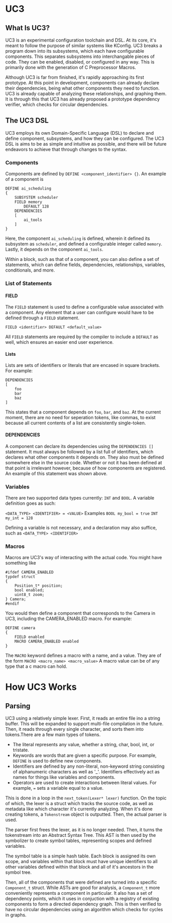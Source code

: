 # UC3
## What Is UC3?
UC3 is an experimental configuration toolchain and DSL. At its core, it's meant to follow the purpose of similar systems like KConfig. UC3 breaks a program down into its subsystems, which each have configurable components. This separates subsystems into interchangable pieces of code. They can be enabled, disabled, or configured in any way. This is primarily done with the generation of C Preprocessor Macros.

Although UC3 is far from finished, it's rapidly approaching its first prototype. At this point in development, components can already declare their dependencies, being what other components they need to function. UC3 is already capable of analyzing these relationships, and graphing them. It is through this that UC3 has already proposed a prototype dependency verifier, which checks for circular dependencies.

## The UC3 DSL    
UC3 employs its own Domain-Specific Language (DSL) to declare and define component, subsystems, and how they can be configured. The UC3 DSL is aims to be as simple and intuitive as possible, and there will be future endeavors to achieve that through changes to the syntax.

### Components
Components are defined by `DEFINE <component_identifier> {}`. An example of a component is

```
DEFINE ai_scheduling
{
    SUBSYSTEM scheduler
    FIELD memory 
        DEFAULT 128
    DEPENDENCIES
    [
        ai_tools
    ]
}
```

Here, the component `ai_scheduling` is defined, wherein it defined its subsystem as `scheduler`, and defined a configurable integer called `memory`. Lastly, it depends on the component `ai_tools`.

Within a block, such as that of a component, you can also define a set of statements, which can define fields, dependencies, relationships, variables, conditionals, and more.

### List of Statements
#### FIELD
The `FIELD` statement is used to define a configurable value associated with a component. Any element that a user can configure would have to be defined through a `FIELD` statement. 

```FIELD <identifier> DEFAULT <default_value>```

All `FIELD` statements are required by the compiler to include a `DEFAULT` as well, which ensures an easier end user experience.

#### Lists
Lists are sets of identifiers or literals that are encased in square brackets. For example:
```
DEPENDENCIES 
[
    foo
    bar
    baz
]
```
This states that a component depends on `foo`, `bar`, and `baz`. At the current moment, there are no need for seperation tokens, like commas, to exist because all current contents of a list are consistently single-token.
#### DEPENDENCIES
A component can declare its dependencies using the ```DEPENDENCIES []``` statement. It must always be followed by a list full of identifiers, which declares what other components it depends on. They also must be defined somewhere else in the source code. Whether or not it has been defined at that point is irrelevant however, because of how components are registered. An example of this statement was shown above.
### Variables
There are two supported data types currently: `INT` and `BOOL`. A variable definition goes as such:

```<DATA_TYPE> <IDENTIFIER> = <VALUE>```
Examples
```BOOL my_bool = true```
```INT my_int = 128```

Defining a variable is not necessary, and a declaration may also suffice, such as
```<DATA_TYPE> <IDENTIFIER>```

### Macros
Macros are UC3's way of interacting with the actual code. You might have something like
```
#ifdef CAMERA_ENABLED
typdef struct
{
    Position_t* position;
    bool enabled;
    uint8_t zoom;
} Camera;
#endif
```
You would then define a component that corresponds to the Camera in UC3, including the CAMERA_ENABLED macro. For example:
```
DEFINE camera
{
    FIELD enabled
    MACRO CAMERA_ENABLED enabled
}
```

The `MACRO` keyword defines a macro with a name, and a value. They are of the form
```MACRO <macro_name> <macro_value>```
A macro value can be of any type that a c macro can hold.
# How UC3 Works
## Parsing
UC3 using a relatively simple lexer. First, it reads an entire file ino a string buffer. This will be expanded to support multi-file compilation in the future. Then, it reads through every single character, and sorts them into tokens.There are a few main types of tokens.

- The literal represents any value, whether a string, char, bool, int, or tristate.
- Keywords are words that are given a specific purpose. For example, `DEFINE` is used to define new components.
- Identifiers are defined by any non-literal, non-keyword string consisting of alphanumeric characters as well as '_'. Identifiers effectively act as names for things like variables and components.
- Operators are used to create interactions between literal values. For example, `=` sets a variable equal to a value.

This is done in a loop in the `next_token(Lexer* lexer)` function.
On the topic of which, the lexer is a struct which tracks the source code, as well as metadata like which character it's currently analyzing. When it's done creating tokens, a `Tokenstream` object is outputted. Then, the actual parser is used.

The parser first frees the lexer, as it is no longer needed. Then, it turns the tokenstream into an Abstract Syntax Tree. This AST is then used by the symbolizer to create symbol tables, representing scopes and defined variables.

The symbol table is a simple hash table. Each block is assigned its own scope, and variables within that block must have unique identifiers to all other variables defined within that block and all of it's ancestors in the symbol tree.

Then, all of the components that were defined are turned into a specific `Component_t` struct. While ASTs are good for analysis, a `Component_t` more conveniently represents a component in particular. It also has a set of dependency points, which it uses in conjuction with a registry of existing components to form a directed dependency graph. This is then verified to have no circular dependencies using an algorithm which checks for cycles in graphs.

